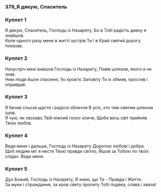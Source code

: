 ### 379_Я дякую, Спаситель
### Куплет 1
Я дякую, Спаситель, Господь із Назарету, Бо в Тобі радість дивну я знайшов. <br/>Коли одного разу мене в житті зустрів Ти І в Край святий дорогу показав.
### Куплет 2
Назустріч мені вийшов Господь із Назарету, Повів шляхом, якого я не знав. <br/>Ним люди йшли спасенні, бо кров'ю Заповіту Ти їх обмив, простив і оправдав.
### Куплет 3
Я бачив сльози щастя і радісні обличчя В усіх, хто тим святим шляхом ішов. <br/>Я чую, як ласкаво Твій ніжний голос кличе, Щоби весь світ прийняв Твою любов.
### Куплет 4
Веди мене і дальше, Господь із Назарету Дорогою любові і добра. <br/>Щоб людям міг я нести Твоєї правди світло, Йшов за Тобою по твоїх слідах. Веди мене.
### Куплет 5
Дух Божий, Господь із Назарету, Я знаю, що Ти - Правда і Життя. <br/>За муки і страждання, за кров святу пролиту Тобі подяка, слава і хвала!
